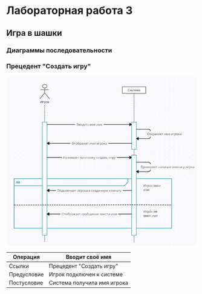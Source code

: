 # Лабораторная работа 3
## Игра в шашки

### Диаграммы последовательности

### Прецедент "Создать игру"

![alt text](<./3. 1.jpg>)

| Операция       | Вводит своё имя                                                  |
|----------------|------------------------------------------------------------------|
| Ссылки         | Прецедент "Создать игру"                                         |
| Предусловие    | Игрок подключен к системе                                        |
| Постусловие    | Система получила имя игрока                                      |
